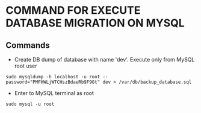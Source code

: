 # COMMAND FOR EXECUTE DATABASE MIGRATION ON MYSQL

## Commands
- Create DB dump of database with name 'dev'. Execute only from MySQL root user
```
sudo mysqldump -h localhost -u root --password="PMFHWLjWTCHszBdaeRb9F9Gt" dev > /var/db/backup_database.sql 
```
- Enter to MySQL terminal as root
```
sudo mysql -u root
```